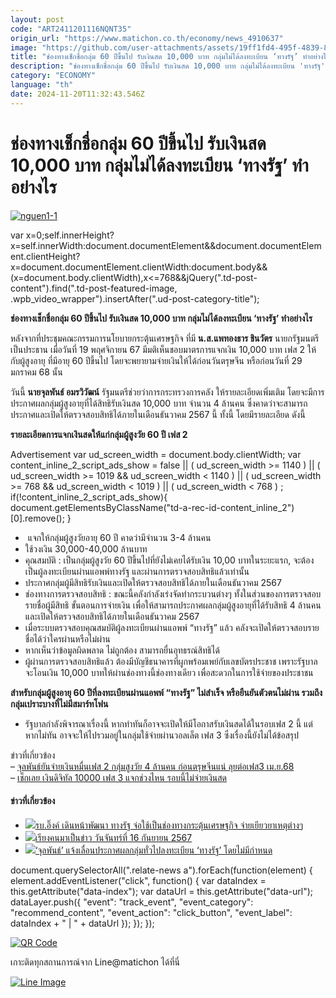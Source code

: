 ```yaml
---
layout: post
code: "ART2411201116NQNT35"
origin_url: "https://www.matichon.co.th/economy/news_4910637"
image: "https://github.com/user-attachments/assets/19ff1fd4-495f-4839-896b-bbc65cfe52e6"
title: "ช่องทางเช็กชื่อกลุ่ม 60 ปีขึ้นไป รับเงินสด 10,000 บาท กลุ่มไม่ได้ลงทะเบียน ‘ทางรัฐ’ ทำอย่างไร"
description: "ช่องทางเช็กชื่อกลุ่ม 60 ปีขึ้นไป รับเงินสด 10,000 บาท กลุ่มไม่ได้ลงทะเบียน 'ทางรัฐ' ทำอย่างไร"
category: "ECONOMY"
language: "th"
date: 2024-11-20T11:32:43.546Z
---
```


# ช่องทางเช็กชื่อกลุ่ม 60 ปีขึ้นไป รับเงินสด 10,000 บาท กลุ่มไม่ได้ลงทะเบียน ‘ทางรัฐ’ ทำอย่างไร

[![](https://www.matichon.co.th/wp-content/uploads/2024/11/nguen1-1.jpg "nguen1-1")](https://www.matichon.co.th/wp-content/uploads/2024/11/nguen1-1.jpg)

var x=0;self.innerHeight?x=self.innerWidth:document.documentElement&&document.documentElement.clientHeight?x=document.documentElement.clientWidth:document.body&&(x=document.body.clientWidth),x<=768&&jQuery(".td-post-content").find(".td-post-featured-image, .wpb\_video\_wrapper").insertAfter(".ud-post-category-title");

**ช่องทางเช็กชื่อกลุ่ม 60 ปีขึ้นไป รับเงินสด 10,000 บาท กลุ่มไม่ได้ลงทะเบียน ‘ทางรัฐ’ ทำอย่างไร**

หลังจากที่ประชุมคณะกรรมการนโยบายกระตุ้นเศรษฐกิจ ที่มี **น.ส.แพทองธาร ชินวัตร** นายกรัฐมนตรี เป็นประธาน เมื่อวันที่ 19 พฤศจิกายน 67 มีมติเห็นชอบมาตรการแจกเงิน 10,000 บาท เฟส 2 ให้กับผู้สูงอายุ ที่มีอายุ 60 ปีขึ้นไป โดยจะพยายามจ่ายเงินให้ได้ก่อนวันตรุษจีน หรือก่อนวันที่ 29 มกราคม 68 นั้น

วันนี้ **นายจุลพันธ์ อมรวิวัฒน์** รัฐมนตรีช่วยว่าการกระทรวงการคลัง ให้รายละเอียดเพิ่มเติม โดยจะมีการประกาศผลกลุ่มผู้สูงอายุที่ได้สิทธิรับเงินสด 10,000 บาท จำนวน 4 ล้านคน ซึ่งคาดว่าจะสามารถประกาศและเปิดให้ตรวจสอบสิทธิได้ภายในเดือนธันวาคม 2567 นี้ ทั้งนี้ โดยมีรายละเอียด ดังนี้

**รายละเอียดการแจกเงินสดให้แก่กลุ่มผู้สูงวัย 60 ปี เฟส 2**

Advertisement var ud\_screen\_width = document.body.clientWidth; var content\_inline\_2\_script\_ads\_show = false || ( ud\_screen\_width >= 1140 ) || ( ud\_screen\_width >= 1019 && ud\_screen\_width < 1140 ) || ( ud\_screen\_width >= 768 && ud\_screen\_width < 1019 ) || ( ud\_screen\_width < 768 ) ; if(!content\_inline\_2\_script\_ads\_show){ document.getElementsByClassName("td-a-rec-id-content\_inline\_2")\[0\].remove(); }

*    แจกให้กลุ่มผู้สูงวัยอายุ 60 ปี คาดว่ามีจำนวน 3-4 ล้านคน
*   ใช้วงเงิน 30,000-40,000 ล้านบาท
*   คุณสมบัติ : เป็นกลุ่มผู้สูงวัย 60 ปีขึ้นไปที่ยังไม่เคยได้รับเงิน 10,00 บาทในระยะแรก, จะต้องเป็นผู้ลงทะเบียนผ่านแอพพ์ทางรัฐ และผ่านการตรวจสอบสิทธิแล้วเท่านั้น
*   ประกาศกลุ่มผู้มีสิทธิรับเงินและเปิดให้ตรวจสอบสิทธิได้ภายในเดือนธันวาคม 2567
*   ช่องทางการตรวจสอบสิทธิ : ขณะนี้คลังกำลังเร่งจัดทำกระบวนต่างๆ ทั้งในส่วนของการตรวจสอบรายชื่อผู้มีสิทธิ ขั้นตอนการจ่ายเงิน เพื่อให้สามารถประกาศผลกลุ่มผู้สูงอายุที่ได้รับสิทธิ 4 ล้านคนและเปิดให้ตรวจสอบสิทธิได้ภายในเดือนธันวาคม 2567
*   เมื่อระบบตรวจสอบคุณสมบัติผู้ลงทะเบียนผ่านแอพพ์ “ทางรัฐ” แล้ว คลังจะเปิดให้ตรวจสอบรายชื่อได้ว่าใครผ่านหรือไม่ผ่าน
*   หากเห็นว่าข้อมูลผิดพลาด ไม่ถูกต้อง สามารถยื่นอุทธรณ์สิทธิได้
*   ผู้ผ่านการตรวจสอบสิทธิแล้ว ต้องมีบัญชีธนาคารที่ผูกพร้อมเพย์กับเลขบัตรประชาช เพราะรัฐบาลจะโอนเงิน 10,000 บาทให้ผ่านช่องทางนี้ช่องทางเดียว เพื่อสะดวกในการใช้จ่ายของประชาชน

**สำหรับกลุ่มผู้สูงอายุ 60 ปีที่ลงทะเบียนผ่านแอพพ์ “ทางรัฐ” ไม่สำเร็จ หรือยืนยันตัวตนไม่ผ่าน รวมถึงกลุ่มเปราะบางที่ไม่มีสมาร์ทโฟน**

*   รัฐบาลกำลังพิจารณาเรื่องนี้ หากทำทันก็อาจจะเปิดให้มีโอกาสรับเงินสดได้ในรอบเฟส 2 นี้ แต่หากไม่ทัน อาจจะให้ไปรวมอยู่ในกลุ่มใช้จ่ายผ่านวอลเล็ต เฟส 3 ซึ่งเรื่องนี้ยังไม่ได้ข้อสรุป

ข่าวที่เกี่ยวข้อง  
– [จุลพันธ์ยันจ่ายเงินหมื่นเฟส 2 กลุ่มสูงวัย 4 ล้านคน ก่อนตรุษจีนแน่ ลุยต่อเฟส3 เม.ย.68](https://www.matichon.co.th/economy/news_4909811)  
– [เช็กเลย เงินดิจิทัล 10000 เฟส 3 แจกช่วงไหน รอบนี้ไม่จ่ายเงินสด](https://www.matichon.co.th/economy/news_4910583) 

#### ข่าวที่เกี่ยวข้อง

*   [![](https://www.matichon.co.th/wp-content/uploads/2024/07/ยืนยันตัวตน-ทางรัฐ.jpg)รบ.อิ๊งค์ เดินหน้าพัฒนา ทางรัฐ จ่อใช้เป็นช่องทางกระตุ้นเศรษฐกิจ จ่ายเยียวยาเหตุต่างๆ](https://www.matichon.co.th/politics/news_4797571)
*   [![](https://www.matichon.co.th/wp-content/uploads/2024/09/ส่งเสริมการศึกษา.jpg)เรียงคนมาเป็นข่าว วันจันทร์ที่ 16 กันยายน 2567](https://www.matichon.co.th/politics/news_4792794)
*   [![](https://www.matichon.co.th/wp-content/uploads/2024/09/tang728.jpg)‘จุลพันธ์’ แจ้งเลื่อนประกาศผลกลุ่มทั่วไปลงทะเบียน ‘ทางรัฐ’ โดยไม่มีกำหนด](https://www.matichon.co.th/economy/news_4792968)

document.querySelectorAll(".relate-news a").forEach(function(element) { element.addEventListener("click", function() { var dataIndex = this.getAttribute("data-index"); var dataUrl = this.getAttribute("data-url"); dataLayer.push({ "event": "track\_event", "event\_category": "recommend\_content", "event\_action": "click\_button", "event\_label": dataIndex + " | " + dataUrl }); }); });

[![QR Code](https://www.matichon.co.th/wp-content/uploads/2023/07/wob1371z.jpg)](https://lin.ee/ht0nDxX)

เกาะติดทุกสถานการณ์จาก Line@matichon ได้ที่นี่

[![Line Image](https://www.matichon.co.th/wp-content/uploads/2023/07/th.png)](https://lin.ee/ht0nDxX)